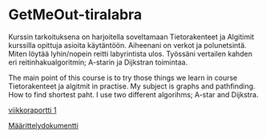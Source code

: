 # GetMeOut-tiralabra

Kurssin tarkoituksena on harjoitella soveltamaan Tietorakenteet ja Algitimit kurssilla opittuja asioita käytäntöön. Aiheenani on verkot ja polunetsintä. Miten löytää lyhin/nopein reitti labyrintista ulos. Työssäni vertailen kahden eri reitinhakualgoritmin; A-starin ja Dijkstran toimintaa. 

The main point of this course is to try those things we learn in course Tietorakenteet ja algitmit in practise. My subject is graphs and pathfinding. How to find shortest paht. I use two different algorihms; A-star and Dijkstra. 

[viikkoraportti 1](https://github.com/NooraVino/GetMeOut-tiralabra/blob/master/dokumentaatio/viikkoraportti1.md) 

[Määrittelydokumentti](https://github.com/NooraVino/GetMeOut-tiralabra/blob/master/dokumentaatio/Maarittelydokumentti.md)

